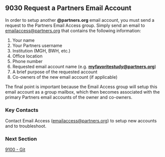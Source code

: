 ## 9030 Request a Partners Email Account

In order to setup another **@partners.org** email account, you must send a request to the Partners Email Access group. Simply send an email to emailaccess@partners.org that contains the following information:

1. Your name
2. Your Partners username
3. Institution (MGH, BWH, etc.)
4. Office location
5. Phone number
6. Requested email account name (e.g. **myfavoritestudy@partners.org**)
7. A brief purpose of the requested account
8. Co-owners of the new email account (if applicable)

The final point is important because the Email Access group will setup this email account as a group mailbox, which then becomes associated with the primary Partners email accounts of the owner and co-owners.


### Key Contacts

Contact Email Access (emailaccess@partners.org) to setup new accounts and to troubleshoot.


### Next Section

[9100 - Git]((https://github.com/sleepepi/howto/blob/master/9000-miscellaneous/9100-git.md))
